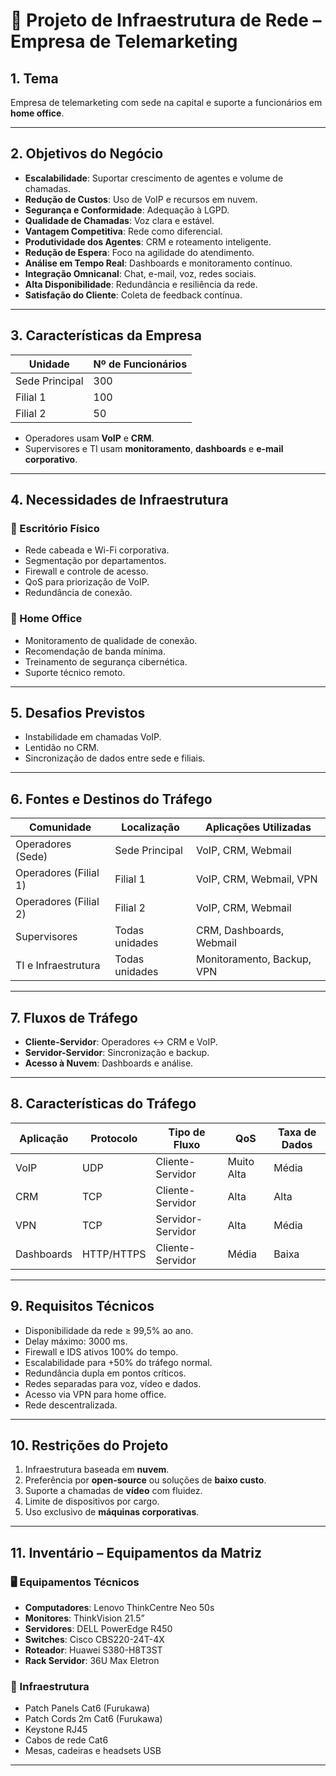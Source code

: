 # 📘 Projeto de Infraestrutura de Rede – Empresa de Telemarketing

## 1. Tema

Empresa de telemarketing com sede na capital e suporte a funcionários em **home office**.

---

## 2. Objetivos do Negócio

- **Escalabilidade**: Suportar crescimento de agentes e volume de chamadas.
- **Redução de Custos**: Uso de VoIP e recursos em nuvem.
- **Segurança e Conformidade**: Adequação à LGPD.
- **Qualidade de Chamadas**: Voz clara e estável.
- **Vantagem Competitiva**: Rede como diferencial.
- **Produtividade dos Agentes**: CRM e roteamento inteligente.
- **Redução de Espera**: Foco na agilidade do atendimento.
- **Análise em Tempo Real**: Dashboards e monitoramento contínuo.
- **Integração Omnicanal**: Chat, e-mail, voz, redes sociais.
- **Alta Disponibilidade**: Redundância e resiliência da rede.
- **Satisfação do Cliente**: Coleta de feedback contínua.

---

## 3. Características da Empresa

| Unidade        | Nº de Funcionários |
|----------------|--------------------|
| Sede Principal | 300                |
| Filial 1       | 100                |
| Filial 2       | 50                 |

- Operadores usam **VoIP** e **CRM**.
- Supervisores e TI usam **monitoramento**, **dashboards** e **e-mail corporativo**.

---

## 4. Necessidades de Infraestrutura

### 📌 Escritório Físico

- Rede cabeada e Wi-Fi corporativa.
- Segmentação por departamentos.
- Firewall e controle de acesso.
- QoS para priorização de VoIP.
- Redundância de conexão.

### 🏡 Home Office

- Monitoramento de qualidade de conexão.
- Recomendação de banda mínima.
- Treinamento de segurança cibernética.
- Suporte técnico remoto.

---

## 5. Desafios Previstos

- Instabilidade em chamadas VoIP.
- Lentidão no CRM.
- Sincronização de dados entre sede e filiais.

---

## 6. Fontes e Destinos do Tráfego

| Comunidade            | Localização     | Aplicações Utilizadas          |
|-----------------------|------------------|--------------------------------|
| Operadores (Sede)     | Sede Principal   | VoIP, CRM, Webmail             |
| Operadores (Filial 1) | Filial 1         | VoIP, CRM, Webmail, VPN        |
| Operadores (Filial 2) | Filial 2         | VoIP, CRM, Webmail             |
| Supervisores          | Todas unidades   | CRM, Dashboards, Webmail       |
| TI e Infraestrutura   | Todas unidades   | Monitoramento, Backup, VPN     |

---

## 7. Fluxos de Tráfego

- **Cliente-Servidor**: Operadores ↔ CRM e VoIP.
- **Servidor-Servidor**: Sincronização e backup.
- **Acesso à Nuvem**: Dashboards e análise.

---

## 8. Características do Tráfego

| Aplicação  | Protocolo | Tipo de Fluxo    | QoS       | Taxa de Dados |
|------------|-----------|------------------|-----------|----------------|
| VoIP       | UDP       | Cliente-Servidor | Muito Alta| Média           |
| CRM        | TCP       | Cliente-Servidor | Alta      | Alta            |
| VPN        | TCP       | Servidor-Servidor| Alta      | Média           |
| Dashboards | HTTP/HTTPS| Cliente-Servidor | Média     | Baixa           |

---

## 9. Requisitos Técnicos

- Disponibilidade da rede ≥ 99,5% ao ano.
- Delay máximo: 3000 ms.
- Firewall e IDS ativos 100% do tempo.
- Escalabilidade para +50% do tráfego normal.
- Redundância dupla em pontos críticos.
- Redes separadas para voz, vídeo e dados.
- Acesso via VPN para home office.
- Rede descentralizada.

---

## 10. Restrições do Projeto

1. Infraestrutura baseada em **nuvem**.
2. Preferência por **open-source** ou soluções de **baixo custo**.
3. Suporte a chamadas de **vídeo** com fluidez.
4. Limite de dispositivos por cargo.
5. Uso exclusivo de **máquinas corporativas**.

---

## 11. Inventário – Equipamentos da Matriz

### 🖥️ Equipamentos Técnicos

- **Computadores**: Lenovo ThinkCentre Neo 50s
- **Monitores**: ThinkVision 21.5”
- **Servidores**: DELL PowerEdge R450
- **Switches**: Cisco CBS220-24T-4X
- **Roteador**: Huawei S380-H8T3ST
- **Rack Servidor**: 36U Max Eletron

### 🧩 Infraestrutura

- Patch Panels Cat6 (Furukawa)
- Patch Cords 2m Cat6 (Furukawa)
- Keystone RJ45
- Cabos de rede Cat6
- Mesas, cadeiras e headsets USB

---
